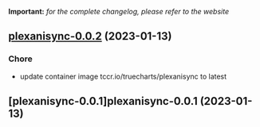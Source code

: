 **Important:**
*for the complete changelog, please refer to the website*




## [plexanisync-0.0.2](https://github.com/truecharts/charts/compare/plexanisync-0.0.1...plexanisync-0.0.2) (2023-01-13)

### Chore

- update container image tccr.io/truecharts/plexanisync to latest
  
  


## [plexanisync-0.0.1]plexanisync-0.0.1 (2023-01-13)

